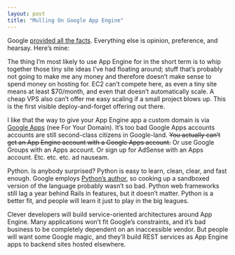 ```yaml
---
layout: post
title: "Mulling On Google App Engine"
---
```





Google [provided all the facts](http://code.google.com/appengine/). Everything else is opinion, preference, and hearsay. Here’s mine:

The thing I’m most likely to use App Engine for in the short term is to whip together those tiny site ideas I’ve had floating around; stuff that’s probably not going to make me any money and therefore doesn’t make sense to spend money on hosting for. EC2 can’t compete here, as even a tiny site means at least $70/month, and even that doesn’t automatically scale. A cheap VPS also can’t offer me easy scaling if a small project blows up. This is the first visible deploy-and-forget offering out there.

I like that the way to give your App Engine app a custom domain is via [Google Apps](http://google.com/a) (nee For Your Domain). It’s too bad Google Apps accounts accounts are still second-class citizens in Google-land. ~~You actually can’t get an App Engine account with a Google Apps account.~~ Or use Google Groups with an Apps account. Or sign up for AdSense with an Apps account. Etc. etc. etc. ad nauseam.

Python. Is anybody surprised? Python is easy to learn, clean, clear, and fast enough. Google employs [Python’s author](http://www.python.org/~guido/), so cooking up a sandboxed version of the language probably wasn’t so bad. Python web frameworks still lag a year behind Rails in features, but it doesn’t matter. Python is a better fit, and people will learn it just to play in the big leagues.

Clever developers will build service-oriented architectures around App Engine. Many applications won’t fit Google’s constraints, and it’s bad business to be completely dependent on an inaccessible vendor. But people will want some Google magic, and they’ll build REST services as App Engine apps to backend sites hosted elsewhere.
